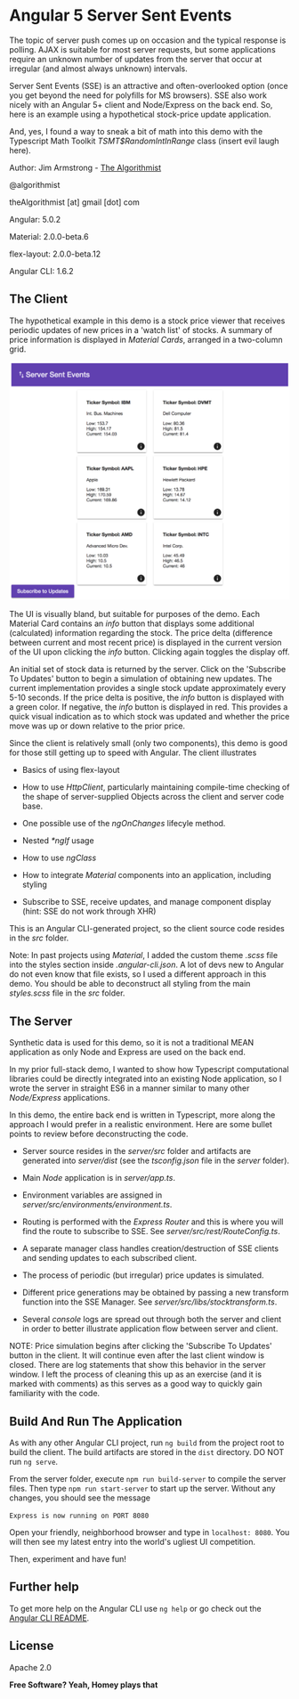 # Angular 5 Server Sent Events


The topic of server push comes up on occasion and the typical response is polling.  AJAX is suitable for most server requests, but some applications require an unknown number of updates from the server that occur at irregular (and almost always unknown) intervals.

Server Sent Events (SSE) is an attractive and often-overlooked option (once you get beyond the need for polyfills for MS browsers).  SSE also work nicely with an Angular 5+ client and Node/Express on the back end.  So, here is an example using a hypothetical stock-price update application.

And, yes, I found a way to sneak a bit of math into this demo with the Typescript Math Toolkit _TSMT$RandomIntInRange_ class (insert evil laugh here).


Author:  Jim Armstrong - [The Algorithmist]

@algorithmist

theAlgorithmist [at] gmail [dot] com

Angular: 5.0.2

Material: 2.0.0-beta.6

flex-layout: 2.0.0-beta.12

Angular CLI: 1.6.2


## The Client

The hypothetical example in this demo is a stock price viewer that receives periodic updates of new prices in a 'watch list' of stocks.  A summary of price information is displayed in _Material Cards_, arranged in a two-column grid.

![client screen shot](sse-screen.png?raw=true)

The UI is visually bland, but suitable for purposes of the demo.  Each Material Card contains an _info_ button that displays some additional (calculated) information regarding the stock.  The price delta (difference between current and most recent price) is displayed in the current version of the UI upon clicking the _info_ button.  Clicking again toggles the display off.

An initial set of stock data is returned by the server.  Click on the 'Subscribe To Updates' button to begin a simulation of obtaining new updates.  The current implementation provides a single stock update approximately every 5-10 seconds.  If the price delta is positive, the _info_ button is displayed with a green color.  If negative, the _info_ button is displayed in red.  This provides a quick visual indication as to which stock was updated and whether the price move was up or down relative to the prior price.

Since the client is relatively small (only two components), this demo is good for those still getting up to speed with Angular.  The client illustrates

* Basics of using flex-layout

* How to use _HttpClient_, particularly maintaining compile-time checking of the shape of server-supplied Objects across the client and server code base.

* One possible use of the _ngOnChanges_ lifecyle method.

* Nested _*ngIf_ usage

* How to use _ngClass_

* How to integrate _Material_ components into an application, including styling

* Subscribe to SSE, receive updates, and manage component display (hint: SSE do not work through XHR)

This is an Angular CLI-generated project, so the client source code resides in the _src_ folder.

Note: In past projects using _Material_, I added the custom theme _.scss_ file into the styles section inside _.angular-cli.json_.  A lot of devs new to Angular do not even know that file exists, so I used a different approach in this demo.  You should be able to deconstruct all styling from the main _styles.scss_ file in the _src_ folder.


## The Server

Synthetic data is used for this demo, so it is not a traditional MEAN application as only Node and Express are used on the back end.  

In my prior full-stack demo, I wanted to show how Typescript computational libraries could be directly integrated into an existing Node application, so I wrote the server in straight ES6 in a manner similar to many other _Node/Express_ applications.

In this demo, the entire back end is written in Typescript, more along the approach I would prefer in a realistic environment.  Here are some bullet points to review before deconstructing the code.


* Server source resides in the _server/src_ folder and artifacts are generated into _server/dist_ (see the _tsconfig.json_ file in the _server_ folder).

* Main _Node_ application is in _server/app.ts_.

* Environment variables are assigned in _server/src/environments/environment.ts_.

* Routing is performed with the _Express Router_ and this is where you will find the route to subscribe to SSE.  See _server/src/rest/RouteConfig.ts_.

* A separate manager class handles creation/destruction of SSE clients and sending updates to each subscribed client.

* The process of periodic (but irregular) price updates is simulated.

* Different price generations may be obtained by passing a new transform function into the SSE Manager.  See _server/src/libs/stocktransform.ts_.

* Several _console_ logs are spread out through both the server and client in order to better illustrate application flow between server and client.


NOTE: Price simulation begins after clicking the 'Subscribe To Updates' button in the client.  It will continue even after the last client window is closed.  There are log statements that show this behavior in the server window.  I left the process of cleaning this up as an exercise (and it is marked with comments) as this serves as a good way to quickly gain familiarity with the code.
 

## Build And Run The Application

As with any other Angular CLI project, run `ng build` from the project root to build the client. The build artifacts are stored in the `dist` directory.  DO NOT run `ng serve`.

From the server folder, execute `npm run build-server` to compile the server files.  Then type `npm run start-server` to start up the server.  Without any changes, you should see the message

`Express is now running on PORT 8080`   

Open your friendly, neighborhood browser and type in `localhost: 8080`.  You will then see my latest entry into the world's ugliest UI competition.

Then, experiment and have fun!


## Further help

To get more help on the Angular CLI use `ng help` or go check out the [Angular CLI README](https://github.com/angular/angular-cli/blob/master/README.md).

License
----

Apache 2.0

**Free Software? Yeah, Homey plays that**

[//]: # (kudos http://stackoverflow.com/questions/4823468/store-comments-in-markdown-syntax)

[The Algorithmist]: <http://algorithmist.net>
